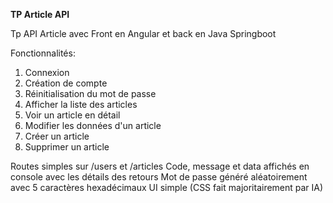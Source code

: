 **TP Article API**

Tp API Article avec Front en Angular et back en Java Springboot

Fonctionnalités:

1. Connexion
2. Création de compte
3. Réinitialisation du mot de passe
4. Afficher la liste des articles
5. Voir un article en détail
6. Modifier les données d'un article
7. Créer un article
8. Supprimer un article

Routes simples sur /users et /articles
Code, message et data affichés en console avec les détails des retours
Mot de passe généré aléatoirement avec 5 caractères hexadécimaux
UI simple (CSS fait majoritairement par IA)
